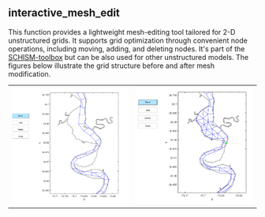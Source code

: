 ## interactive_mesh_edit

This function provides a lightweight mesh-editing tool tailored for 2-D unstructured grids. It supports grid optimization through convenient node operations, including moving, adding, and deleting nodes. It's part of the [SCHISM-toolbox](https://github.com/wenfanwu/schism-toolbox) but can be also used for other unstructured models. The figures below illustrate the grid structure before and after mesh modification.

<table>
  <tr>
    <td><img src="./figures/figure_1a.png" width="400"/></td>
    <td><img src="./figures/figure_1b.png" width="400"/></td>
  </tr>
</table>
